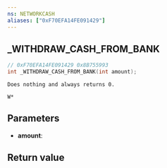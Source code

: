 ```yaml
---
ns: NETWORKCASH
aliases: ["0xF70EFA14FE091429"]
---
```

## _WITHDRAW_CASH_FROM_BANK

```c
// 0xF70EFA14FE091429 0x8B755993
int _WITHDRAW_CASH_FROM_BANK(int amount);
```

```
Does nothing and always returns 0.

W*
```

## Parameters
* **amount**:

## Return value
